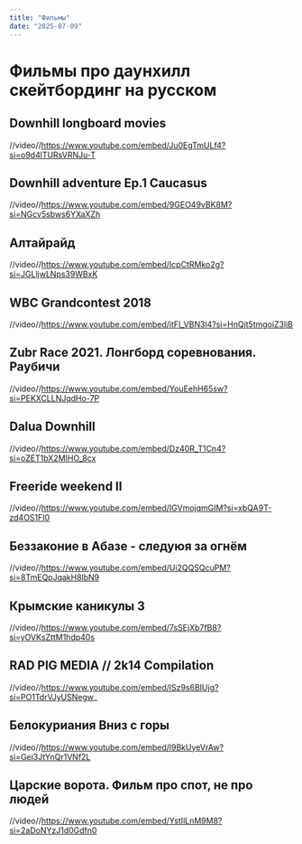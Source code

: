 ```yaml
---
title: "Фильмы"
date: "2025-07-09"
---
```


# Фильмы про даунхилл скейтбординг на русском

## Downhill longboard movies

//video//https://www.youtube.com/embed/Ju0EgTmULf4?si=o9d4lTURsVRNJu-T

## Downhill adventure Ep.1 Caucasus

//video//https://www.youtube.com/embed/9GEO49vBK8M?si=NGcv5sbws6YXaXZh

## Алтайрайд

//video//https://www.youtube.com/embed/IcpCtRMko2g?si=JGLljwLNps39WBxK

## WBC Grandcontest 2018

//video//https://www.youtube.com/embed/itFI_VBN3l4?si=HnQjt5tmgoiZ3ljB

## Zubr Race 2021. Лонгборд соревнования. Раубичи

//video//https://www.youtube.com/embed/YouEehH65sw?si=PEKXCLLNJqdHo-7P

## Dalua Downhill

//video//https://www.youtube.com/embed/Dz40R_T1Cn4?si=oZET1bX2MIHO_8cx

## Freeride weekend II

//video//https://www.youtube.com/embed/IGVmojqmGIM?si=xbQA9T-zd4OS1FI0

## Беззаконие в Абазе - следуюя за огнём

//video//https://www.youtube.com/embed/Ui2QQSQcuPM?si=8TmEQpJqakH8lbN9

## Крымские каникулы 3

//video//https://www.youtube.com/embed/7sSEjXb7fB8?si=yOVKsZttM1hdp40s

## RAD PIG MEDIA // 2k14 Сompilation

//video//https://www.youtube.com/embed/lSz9s6BIUjg?si=PO1TdrVJyUSNegw_

## Белокуриания Вниз с горы

//video//https://www.youtube.com/embed/l9BkUyeVrAw?si=Gej3JtYnQr1VNf2L

## Царские ворота. Фильм про спот, не про людей

//video//https://www.youtube.com/embed/YstIlLnM9M8?si=2aDoNYzJ1d0Gdfn0
